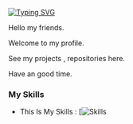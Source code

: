 [![Typing SVG](https://readme-typing-svg.demolab.com?font=Fira+Code&size=15&duration=3000&pause=1000&color=2086B3&background=FF000000&random=false&width=435&lines=Hello+I%2Cm+Ali;I'm+Interesed+in+coding.;I'm+17+Year's+Old.;I+am+fluent+in+Lua+%2C+Js%2C+Css+%2C+C%2B%2B+lang's)](https://git.io/typing-svg)

Hello my friends.

Welcome to my profile.

See my projects , repositories here.

Have an good time.

### My Skills
- This Is My Skills :
[![Skills](https://skillicons.dev/icons?i=ps,ai,xd,au,blender,sketchup,discord,discordjs,bots,phpstorm,php,html,css,cpp,js,nodejs,lua,py,github,kali,windows,wordpress,vscode,sublime&theme=dark&perline=20)
